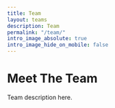 ```yaml
---
title: Team
layout: teams
description: Team
permalink: "/team/"
intro_image_absolute: true
intro_image_hide_on_mobile: false
---
```


# Meet The Team

Team description here.
